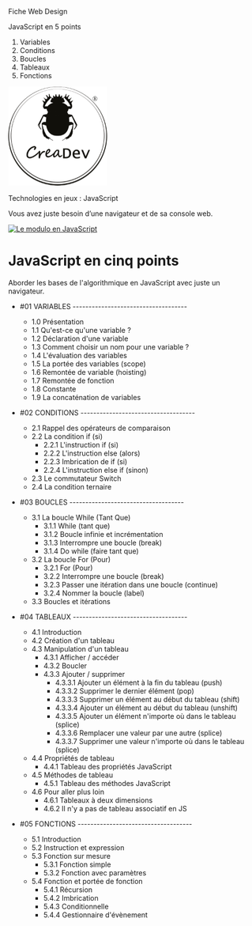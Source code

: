 Fiche Web Design

JavaScript en 5 points
1.  Variables
2.  Conditions
3.  Boucles
4.  Tableaux
5.  Fonctions

[![CreaDev](logo-creadev-210207-R-200.png)](http://www.creadev.ninja/)

Technologies en jeux : JavaScript

Vous avez juste besoin d’une navigateur et de sa console web.

[![Le modulo en JavaScript](https://img.youtube.com/vi/H_vmo_xesic/0.jpg)](https://www.youtube.com/watch?v=H_vmo_xesic)

# JavaScript en cinq points

Aborder les bases de l'algorithmique en JavaScript avec juste un navigateur. 

    
- #01 VARIABLES ------------------------------------

    - 1.0 Présentation
    - 1.1 Qu'est-ce qu'une variable ?
    - 1.2 Déclaration d'une variable
    - 1.3 Comment choisir un nom pour une variable ?
    - 1.4 L'évaluation des variables
    - 1.5 La portée des variables (scope)
    - 1.6 Remontée de variable (hoisting)
    - 1.7 Remontée de fonction
    - 1.8 Constante
    - 1.9 La concaténation de variables

- #02 CONDITIONS ------------------------------------
    - 2.1 Rappel des opérateurs de comparaison
    - 2.2 La condition if (si) 
        - 2.2.1 L'instruction if (si)
        - 2.2.2 L'instruction else (alors)
        - 2.2.3 Imbrication de if (si)
        - 2.2.4 L'instruction else if (sinon)
    - 2.3 Le commutateur Switch
    - 2.4 La condition ternaire

- #03 BOUCLES ------------------------------------
    - 3.1 La boucle While (Tant Que)
        - 3.1.1 While (tant que)
        - 3.1.2 Boucle infinie et incrémentation
        - 3.1.3 Interrompre une boucle (break)
        - 3.1.4 Do while (faire tant que)
    - 3.2 La boucle For (Pour)
        - 3.2.1 For (Pour)
        - 3.2.2 Interrompre une boucle (break)
        - 3.2.3 Passer une itération dans une boucle (continue)
        - 3.2.4 Nommer la boucle (label)
    - 3.3 Boucles et itérations

- #04 TABLEAUX ------------------------------------
    - 4.1    Introduction
    - 4.2    Création d'un tableau
    - 4.3    Manipulation d'un tableau
        - 4.3.1    Afficher / accéder
        - 4.3.2    Boucler
        - 4.3.3    Ajouter / supprimer
            - 4.3.3.1    Ajouter un élément à la fin du tableau (push)
            - 4.3.3.2    Supprimer le dernier élément (pop)
            - 4.3.3.3    Supprimer un élément au début du tableau (shift)
            - 4.3.3.4    Ajouter un élément au début du tableau (unshift)
            - 4.3.3.5    Ajouter un élément n'importe où dans le tableau (splice)
            - 4.3.3.6    Remplacer une valeur par une autre (splice)
            - 4.3.3.7    Supprimer une valeur n'importe où dans le tableau (splice)
    - 4.4    Propriétés de tableau
        - 4.4.1    Tableau des propriétés JavaScript 
    - 4.5    Méthodes de tableau
        - 4.5.1    Tableau des méthodes JavaScript 
    - 4.6    Pour aller plus loin
        - 4.6.1    Tableaux à deux dimensions
        - 4.6.2    Il n'y a pas de tableau associatif en JS
        
- #05 FONCTIONS ------------------------------------
    - 5.1   Introduction
    - 5.2   Instruction et expression
    - 5.3   Fonction sur mesure
        - 5.3.1   Fonction simple
        - 5.3.2   Fonction avec paramètres
    - 5.4   Fonction et portée de fonction
        - 5.4.1   Récursion
        - 5.4.2   Imbrication
        - 5.4.3   Conditionnelle
        - 5.4.4   Gestionnaire d'évènement